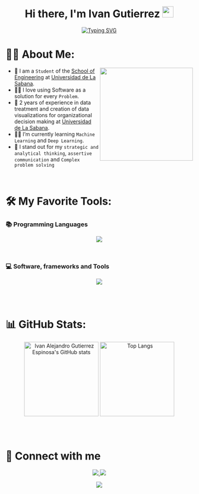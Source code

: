 <h1 align="center">Hi there, I'm Ivan Gutierrez <img src="https://media.giphy.com/media/hvRJCLFzcasrR4ia7z/giphy.gif" width="30"></h1>
<p align="center">
  <a href="https://git.io/typing-svg"><img src="https://readme-typing-svg.demolab.com?font=Fira+Code&size=22&pause=1000&color=CF0CAF&center=true&random=false&width=800&height=60&lines=Informatics+Engineering+Student;Data+Scientist+%7C+Data+Analyst+%7C+Project+Management+" alt="Typing SVG" /></a>
</p>

# 🙋‍♂️ About Me:
<picture> <img align="right" src="https://i.pinimg.com/originals/81/17/8b/81178b47a8598f0c81c4799f2cdd4057.gif" width = 250px></picture>

- :school: I am a `Student` of the [School of Engineering](https://www.unisabana.edu.co/facultaddeingenieria/) at [Universidad de La Sabana](https://www.unisabana.edu.co).
- :technologist: I love using Software as a solution for every `Problem`.
- :handbag: 2 years of experience in data treatment and creation of data visualizations for 
organizational decision making at [Universidad de La Sabana](https://www.unisabana.edu.co).
- :student: I’m currently learning `Machine Learning` and `Deep Learning`.
- :brain: I stand out for my `strategic and analytical thinking`, `assertive communication` and `Complex problem solving`

<br>

# 🛠️ My Favorite Tools:
### 📚 Programming Languages
<p align="center">
  <a href="https://skillicons.dev">
    <img src="https://skillicons.dev/icons?i=java,js,py&perline=14" />
  </a>
</p>

<br>

### 💻 Software, frameworks and Tools
<p align="center">
  <a href="https://skillicons.dev">
    <img src="https://skillicons.dev/icons?i=docker,git,github,gradle,idea,kubernetes,mysql,planetscale,postman,pycharm,rabbitmq,spring,sklearn,vscode&perline=14" />
  </a>
</p>

<br><br>

# 📊 GitHub Stats:
<div align="center">
  <img src="https://github-readme-stats-ivan-alejandro-gutierrez-s-projects.vercel.app/api?username=ivangutierrez10&hide=stars&theme=omni" alt="Ivan Alejandro Gutierrez Espinosa's GitHub stats" height="200px">
  <img src="https://github-readme-stats-ivan-alejandro-gutierrez-s-projects.vercel.app/api/top-langs/?username=ivangutierrez10&theme=omni&hide=HTML,CSS" alt="Top Langs" height="200px">
</div>

<br><br>

# 👥 Connect with me
<div align="center">
  <a href="mailto:alejandroguti972@outlook.com" target="_blank">
  <img src="https://skillicons.dev/icons?i=gmail">
  </a>
  
  <a href="https://www.linkedin.com/in/ivan-alejandro-gutierrez-espinosa" target="_blank">
  <img src="https://skillicons.dev/icons?i=linkedin">
  </a>
  
</div>

<p align="center">
  <img src="https://capsule-render.vercel.app/api?type=waving&color=gradient&height=65&section=footer"/>
</p>

